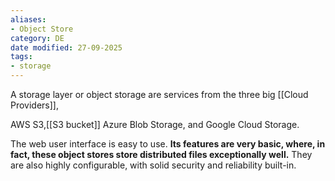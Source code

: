 ```yaml
---
aliases:
- Object Store
category: DE
date modified: 27-09-2025
tags:
- storage
---
```

A storage layer or object storage are services from the three big [[Cloud Providers]], 

AWS S3,[[S3 bucket]]
Azure Blob Storage,
and Google Cloud Storage. 

The web user interface is easy to use. **Its features are very basic, where, in fact, these object stores store distributed files exceptionally well.** They are also highly configurable, with solid security and reliability built-in.
